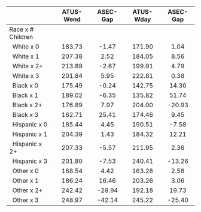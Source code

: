 
|                      |    ATUS-Wend |     ASEC-Gap |    ATUS-Wday |     ASEC-Gap |
| -------------------- | :----------: | :----------: | :----------: | :----------: |
| Race x # Children    |              |              |              |              |
| &nbsp;&nbsp;White x 0 |       183.73 |        -1.47 |       171.90 |         1.04 |
| &nbsp;&nbsp;White x 1 |       207.38 |         2.52 |       184.05 |         8.56 |
| &nbsp;&nbsp;White x 2+ |       213.89 |        -2.67 |       199.91 |         4.79 |
| &nbsp;&nbsp;White x 3 |       201.84 |         5.95 |       222.81 |         0.38 |
| &nbsp;&nbsp;Black x 0 |       175.49 |        -0.24 |       142.75 |        14.30 |
| &nbsp;&nbsp;Black x 1 |       189.02 |        -6.35 |       135.82 |        51.74 |
| &nbsp;&nbsp;Black x 2+ |       176.89 |         7.97 |       204.00 |       -20.93 |
| &nbsp;&nbsp;Black x 3 |       162.71 |        25.41 |       174.46 |         9.45 |
| &nbsp;&nbsp;Hispanic x 0 |       185.44 |         4.45 |       190.51 |        -7.58 |
| &nbsp;&nbsp;Hispanic x 1 |       204.39 |         1.43 |       184.32 |        12.21 |
| &nbsp;&nbsp;Hispanic x 2+ |       207.33 |        -5.57 |       211.95 |         2.36 |
| &nbsp;&nbsp;Hispanic x 3 |       201.80 |        -7.53 |       240.41 |       -13.26 |
| &nbsp;&nbsp;Other x 0 |       168.54 |         4.42 |       163.28 |         2.58 |
| &nbsp;&nbsp;Other x 1 |       186.24 |        16.46 |       203.26 |         3.06 |
| &nbsp;&nbsp;Other x 2+ |       242.42 |       -28.94 |       192.18 |        19.73 |
| &nbsp;&nbsp;Other x 3 |       248.97 |       -42.14 |       245.22 |       -25.40 |

